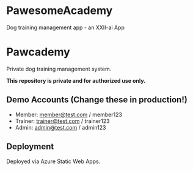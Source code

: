 # PawesomeAcademy
Dog training management app - an XXII-ai App
# Pawcademy

Private dog training management system.

**This repository is private and for authorized use only.**

## Demo Accounts (Change these in production!)
- Member: member@test.com / member123
- Trainer: trainer@test.com / trainer123
- Admin: admin@test.com / admin123

## Deployment
Deployed via Azure Static Web Apps.

